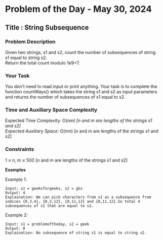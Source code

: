 # Problem of the Day - May 30, 2024

## Title : String Subsequence

### Problem Description

Given two strings, s1 and s2, count the number of subsequences of string s1 equal to string s2. \
Return the total count modulo 1e9+7.

### Your Task

You don't need to read input or print anything. Your task is to complete the function countWays() which takes the string s1 and s2 as input parameters and returns the number of subsequences of s1 equal to s2.

### Time and Auxiliary Space Complexity

Expected Time Complexity: O(n*m)  [n and m are lengths of the strings s1 and s2] \
Expected Auxiliary Space: O(n*m)     [n and m are lengths of the strings s1 and s2]

### Constraints

1 ≤ n, m ≤ 500  [n and m are lengths of the strings s1 and s2]

**Examples**

Example 1:
```
Input: s1 = geeksforgeeks, s2 = gks
Output: 4
Explaination: We can pick characters from s1 as a subsequence from indices {0,3,4}, {0,3,12}, {0,11,12} and {8,11,12}.So total 4 subsequences of s1 that are equal to s2.

```

Example 2:
```
Input: s1 = problemoftheday, s2 = geek
Output: 0
Explaination: No subsequence of string s1 is equal to string s2.

```


